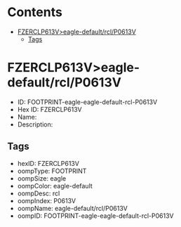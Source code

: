 



Contents
========

* [FZERCLP613V>eagle-default/rcl/P0613V](#fzerclp613veagle-defaultrclp0613v)
	* [Tags](#tags)

# FZERCLP613V>eagle-default/rcl/P0613V

- ID: FOOTPRINT-eagle-eagle-default-rcl-P0613V
- Hex ID: FZERCLP613V
- Name: 
- Description: 

## Tags

- hexID: FZERCLP613V
- oompType: FOOTPRINT
- oompSize: eagle
- oompColor: eagle-default
- oompDesc: rcl
- oompIndex: P0613V
- oompName: eagle-default/rcl/P0613V
- oompID: FOOTPRINT-eagle-eagle-default-rcl-P0613V
